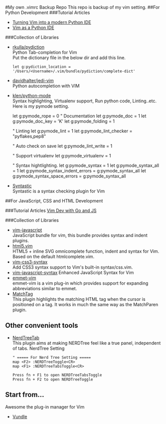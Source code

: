 #My own .vimrc Backup Repo
This repo is backup of my vim setting.
##For Python Development
###Tutorial Articles
+ [Turning Vim into a modern Python IDE](http://www.sontek.net/blog/2011/05/07/turning_vim_into_a_modern_python_ide.html#window-splits)
+ [Vim as a Python IDE](http://unlogic.co.uk/2013/02/08/vim-as-a-python-ide/)

###Collection of Libraries
+ [rkulla/pydiction](https://github.com/rkulla/pydiction)  
Python Tab-completion for Vim  
Put the dictionary file in the below dir and add this line.

      let g:pydiction_location = '/Users/<Username>/.vim/bundle/pydiction/complete-dict'

+ [davidhalter/jedi-vim](https://github.com/davidhalter/jedi-vim)  
Python autocompletion with VIM
+ [klen/python-mode](https://github.com/klen/python-mode)  
Syntax highlighting, Virtualenv support, Run python code, Linting..etc.  
Here is my pymode setting.  

    let g:pymode_rope = 0
    " Documentation
    let g:pymode_doc = 1
    let g:pymode_doc_key = 'K'
    let g:pymode_folding = 1

    " Linting
    let g:pymode_lint = 1
    let g:pymode_lint_checker = "pyflakes,pep8"

    " Auto check on save
    let g:pymode_lint_write = 1

    " Support virtualenv
    let g:pymode_virtualenv = 1

    " Syntax hightlighting.
    let g:pymode_syntax = 1
    let g:pymode_syntax_all = 1
    let g:pymode_syntax_indent_errors = g:pymode_syntax_all
    let g:pymode_syntax_space_errors = g:pymode_syntax_all

+ [Syntastic](https://github.com/scrooloose/syntastic)  
Syntastic is a syntax checking plugin for Vim  

##For JavaScript, CSS and HTML Development

###Tutorial Articles
[Vim Dev with Go and JS](http://blog.v-studios.com/2014/08/setting-up-vim-for-development-with-go.html)

###Collection of Libraries
+ [vim-javascript](https://github.com/pangloss/vim-javascript)  
JavaScript bundle for vim, this bundle provides syntax and indent plugins.
+ [html5.vim](https://github.com/othree/html5.vim)  
HTML5 + inline SVG omnicomplete function, indent and syntax for Vim. Based on the default htmlcomplete.vim.
+ [vim-css3-syntax](https://github.com/hail2u/vim-css3-syntax)  
Add CSS3 syntax support to Vim's built-in syntax/css.vim.
+ [vim-javascript-syntax](https://github.com/jelera/vim-javascript-syntax)
Enhanced JavaScript Syntax for Vim
+ [emmet-vim](https://github.com/mattn/emmet-vim)  
emmet-vim is a vim plug-in which provides support for expanding abbreviations similar to emmet.
+ [MatchTag](https://github.com/gregsexton/MatchTag)  
This plugin highlights the matching HTML tag when the cursor is positioned on a tag. It works in much the same way as the MatchParen plugin.


## Other convenient tools
+ [NerdTreeTab](https://github.com/jistr/vim-nerdtree-tabs)  
This plugin aims at making NERDTree feel like a true panel, independent of tabs.
NerdTree Setting  

      " ===== For Nerd Tree Setting =====
      map <F2> :NERDTreeToggle<CR>
      map <F1> :NERDTreeTabsToggle<CR>

      Press fn + F1 to open NERDTreeTabsToggle  
      Press fn + F2 to open NERDTreeToggle
            
## Start from...
Awesome the plug-in manager for Vim
+ [Vundle](https://github.com/gmarik/Vundle.vim)
